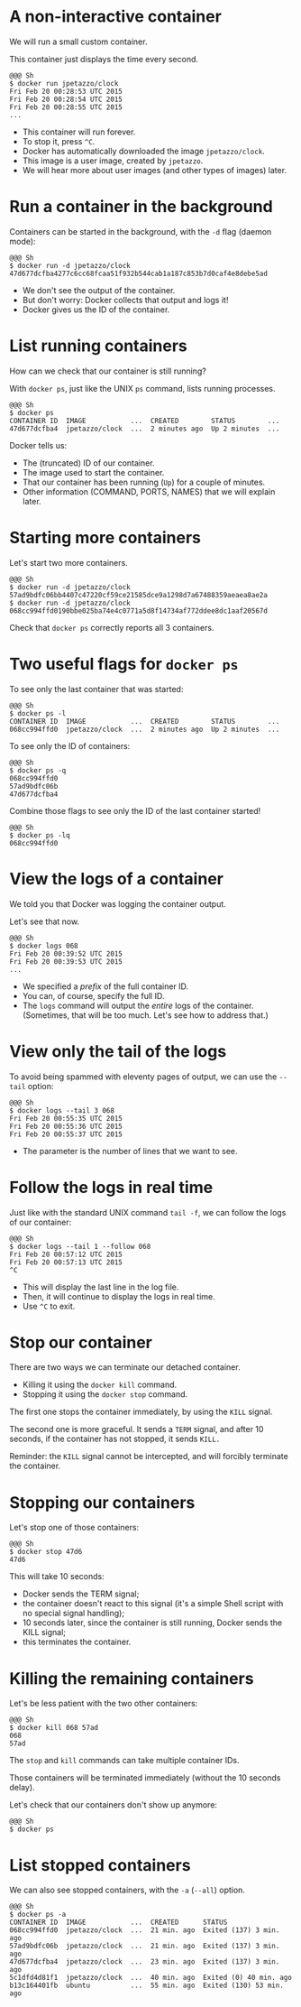 <!SLIDE>
# A non-interactive container

We will run a small custom container.

This container just displays the time every second.

    @@@ Sh
    $ docker run jpetazzo/clock
    Fri Feb 20 00:28:53 UTC 2015
    Fri Feb 20 00:28:54 UTC 2015
    Fri Feb 20 00:28:55 UTC 2015
    ...

* This container will run forever.
* To stop it, press `^C`.
* Docker has automatically downloaded the image `jpetazzo/clock`.
* This image is a user image, created by `jpetazzo`.
* We will hear more about user images (and other types of images) later.

<!SLIDE>
# Run a container in the background

Containers can be started in the background, with the `-d` flag (daemon mode):

    @@@ Sh
    $ docker run -d jpetazzo/clock
    47d677dcfba4277c6cc68fcaa51f932b544cab1a187c853b7d0caf4e8debe5ad

* We don't see the output of the container.
* But don't worry: Docker collects that output and logs it!
* Docker gives us the ID of the container.

<!SLIDE>
# List running containers

How can we check that our container is still running?

With `docker ps`, just like the UNIX `ps` command, lists running processes.

    @@@ Sh
    $ docker ps
    CONTAINER ID  IMAGE           ...  CREATED        STATUS        ...
    47d677dcfba4  jpetazzo/clock  ...  2 minutes ago  Up 2 minutes  ...

Docker tells us:

* The (truncated) ID of our container.
* The image used to start the container.
* That our container has been running (`Up`) for a couple of minutes.
* Other information (COMMAND, PORTS, NAMES) that we will explain later.

<!SLIDE>
# Starting more containers

Let's start two more containers.

    @@@ Sh
    $ docker run -d jpetazzo/clock
    57ad9bdfc06bb4407c47220cf59ce21585dce9a1298d7a67488359aeaea8ae2a
    $ docker run -d jpetazzo/clock
    068cc994ffd0190bbe025ba74e4c0771a5d8f14734af772ddee8dc1aaf20567d

Check that `docker ps` correctly reports all 3 containers.

<!SLIDE>
# Two useful flags for `docker ps`

To see only the last container that was started:

    @@@ Sh
    $ docker ps -l
    CONTAINER ID  IMAGE           ...  CREATED        STATUS        ...
    068cc994ffd0  jpetazzo/clock  ...  2 minutes ago  Up 2 minutes  ...

To see only the ID of containers:

    @@@ Sh
    $ docker ps -q
    068cc994ffd0
    57ad9bdfc06b
    47d677dcfba4

Combine those flags to see only the ID of the last container started!

    @@@ Sh
    $ docker ps -lq
    068cc994ffd0

<!SLIDE>
# View the logs of a container

We told you that Docker was logging the container output.

Let's see that now.

    @@@ Sh
    $ docker logs 068
    Fri Feb 20 00:39:52 UTC 2015
    Fri Feb 20 00:39:53 UTC 2015
    ...

* We specified a *prefix* of the full container ID.
* You can, of course, specify the full ID.
* The `logs` command will output the *entire* logs of the container.
  <br/>(Sometimes, that will be too much. Let's see how to address that.)

<!SLIDE>
# View only the tail of the logs

To avoid being spammed with eleventy pages of output,
we can use the `--tail` option:

    @@@ Sh
    $ docker logs --tail 3 068
    Fri Feb 20 00:55:35 UTC 2015
    Fri Feb 20 00:55:36 UTC 2015
    Fri Feb 20 00:55:37 UTC 2015

* The parameter is the number of lines that we want to see.

<!SLIDE>
# Follow the logs in real time

Just like with the standard UNIX command `tail -f`, we can
follow the logs of our container:

    @@@ Sh
    $ docker logs --tail 1 --follow 068
    Fri Feb 20 00:57:12 UTC 2015
    Fri Feb 20 00:57:13 UTC 2015
    ^C

* This will display the last line in the log file.
* Then, it will continue to display the logs in real time.
* Use `^C` to exit.

<!SLIDE>
# Stop our container

There are two ways we can terminate our detached container.

* Killing it using the `docker kill` command.
* Stopping it using the `docker stop` command.

The first one stops the container immediately, by using the
`KILL` signal.

The second one is more graceful. It sends a `TERM` signal,
and after 10 seconds, if the container has not stopped, it
sends `KILL.`

Reminder: the `KILL` signal cannot be intercepted, and will
forcibly terminate the container.

<!SLIDE>
# Stopping our containers

Let's stop one of those containers:

    @@@ Sh
    $ docker stop 47d6
    47d6

This will take 10 seconds:

* Docker sends the TERM signal;
* the container doesn't react to this signal
  (it's a simple Shell script with no special
  signal handling);
* 10 seconds later, since the container is still
  running, Docker sends the KILL signal;
* this terminates the container.

<!SLIDE>
# Killing the remaining containers

Let's be less patient with the two other containers:

    @@@ Sh
    $ docker kill 068 57ad
    068
    57ad

The `stop` and `kill` commands can take multiple container IDs.

Those containers will be terminated immediately (without
the 10 seconds delay).

Let's check that our containers don't show up anymore:

    @@@ Sh
    $ docker ps

<!SLIDE>
# List stopped containers

We can also see stopped containers, with the `-a` (`--all`) option.

    @@@ Sh
    $ docker ps -a
    CONTAINER ID  IMAGE           ...  CREATED      STATUS
    068cc994ffd0  jpetazzo/clock  ...  21 min. ago  Exited (137) 3 min. ago
    57ad9bdfc06b  jpetazzo/clock  ...  21 min. ago  Exited (137) 3 min. ago
    47d677dcfba4  jpetazzo/clock  ...  23 min. ago  Exited (137) 3 min. ago
    5c1dfd4d81f1  jpetazzo/clock  ...  40 min. ago  Exited (0) 40 min. ago
    b13c164401fb  ubuntu          ...  55 min. ago  Exited (130) 53 min. ago
